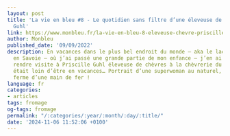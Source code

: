 ```yaml
---
layout: post
title: 'La vie en bleu #8 - Le quotidien sans filtre d’une éleveuse de chèvres, Priscille
  Guhl'
link: https://www.monbleu.fr/la-vie-en-bleu-8-eleveuse-chevre-priscille-guhl
author: Monbleu
published_date: '09/09/2022'
description: En vacances dans le plus bel endroit du monde – aka le lac d’Aiguebelette
  en Savoie – où j’ai passé une grande partie de mon enfance – j’en ai profité pour
  rendre visite à Priscille Guhl éleveuse de chèvres à la chèvrerie du Signal. Priscille
  était loin d’être en vacances… Portrait d’une superwoman au naturel, qui tient sa
  ferme d’une main de fer !
language: fr
categories:
- articles
tags: fromage
og-tags: fromage
permalink: "/:categories/:year/:month/:day/:title/"
date: '2024-11-06 11:52:06 +0100'
---
```

